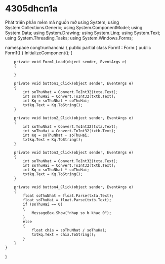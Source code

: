 # 4305dhcn1a
Phát triển phần mềm mã nguồn mở
using System;
using System.Collections.Generic;
using System.ComponentModel;
using System.Data;
using System.Drawing;
using System.Linq;
using System.Text;
using System.Threading.Tasks;
using System.Windows.Forms;

namespace congtrunhanchia
{
    public partial class Form1 : Form
    {
        public Form1()
        {
            InitializeComponent();
        }

        private void Form1_Load(object sender, EventArgs e)
        {

        }

        private void button1_Click(object sender, EventArgs e)
        {
            int soThuNhat = Convert.ToInt32(txta.Text);
            int soThuHai = Convert.ToInt32(txtb.Text);
            int Kq = soThuNhat + soThuHai;
            txtkq.Text = Kq.ToString();
        }

        private void button2_Click(object sender, EventArgs e)
        {
            int soThuNhat = Convert.ToInt32(txta.Text);
            int soThuHai = Convert.ToInt32(txtb.Text);
            int Kq = soThuNhat - soThuHai;
            txtkq.Text = Kq.ToString();
        }

        private void button3_Click(object sender, EventArgs e)
        {
            int soThuNhat = Convert.ToInt32(txta.Text);
            int soThuHai = Convert.ToInt32(txtb.Text);
            int Kq = soThuNhat * soThuHai;
            txtkq.Text = Kq.ToString();
        }

        private void button4_Click(object sender, EventArgs e)
        {
            float soThuNhat = float.Parse(txta.Text);
            float soThuHai = float.Parse(txtb.Text);
            if (soThuHai == 0)
            {
                MessageBox.Show("nhap so b khac 0");
            }
            else
            {
                float chia = soThuNhat / soThuHai;
                txtkq.Text = chia.ToString();
            }
        }
    }
}
